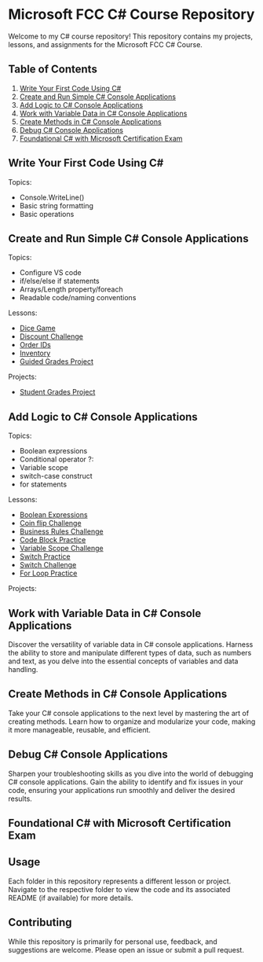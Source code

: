 # Microsoft FCC C# Course Repository

Welcome to my C# course repository! This repository contains my projects, lessons, and assignments for the Microsoft FCC C# Course.

## Table of Contents

1. [Write Your First Code Using C#](#write-your-first-code-using-c)
2. [Create and Run Simple C# Console Applications](#create-and-run-simple-c-console-applications)
3. [Add Logic to C# Console Applications](#add-logic-to-c-console-applications)
4. [Work with Variable Data in C# Console Applications](#work-with-variable-data-in-c-console-applications)
5. [Create Methods in C# Console Applications](#create-methods-in-c-console-applications)
6. [Debug C# Console Applications](#debug-c-console-applications)
7. [Foundational C# with Microsoft Certification Exam](#foundational-c-with-microsoft-certification-exam)

## Write Your First Code Using C#

Topics:

- Console.WriteLine()
- Basic string formatting
- Basic operations

## Create and Run Simple C# Console Applications

Topics:

- Configure VS code
- if/else/else if statements
- Arrays/Length property/foreach
- Readable code/naming conventions

Lessons:

- [Dice Game](./Section2-SimpleCSharpConsoleApp/DiceGame/)
- [Discount Challenge](./Section2-SimpleCSharpConsoleApp/discountChallenge/)
- [Order IDs](./Section2-SimpleCSharpConsoleApp/orderIDs)
- [Inventory](./Section2-SimpleCSharpConsoleApp/inventory)
- [Guided Grades Project](./Section2-SimpleCSharpConsoleApp/guided-project-foreach)

Projects:

- [Student Grades Project](./Section2-SimpleCSharpConsoleApp/grades-challenge-project/ChallengeProject/Starter/Program.cs)

## Add Logic to C# Console Applications

Topics:

- Boolean expressions
- Conditional operator ?:
- Variable scope
- switch-case construct
- for statements

Lessons:

- [Boolean Expressions](./Section3-AddLogic/booleanPractice/)
- [Coin flip Challenge](./Section3-AddLogic/CoinFlip/)
- [Business Rules Challenge](./Section3-AddLogic/businessRules/)
- [Code Block Practice](./Section3-AddLogic/codeBlockPractice/)
- [Variable Scope Challenge](./Section3-AddLogic/variableScopeChallenge/)
- [Switch Practice](./Section3-AddLogic/switchPractice/)
- [Switch Challenge](./Section3-AddLogic/switchChallenge/)
- [For Loop Practice](./Section3-AddLogic/forPractice/)

Projects:

## Work with Variable Data in C# Console Applications

Discover the versatility of variable data in C# console applications. Harness the ability to store and manipulate different types of data, such as numbers and text, as you delve into the essential concepts of variables and data handling.

## Create Methods in C# Console Applications

Take your C# console applications to the next level by mastering the art of creating methods. Learn how to organize and modularize your code, making it more manageable, reusable, and efficient.

## Debug C# Console Applications

Sharpen your troubleshooting skills as you dive into the world of debugging C# console applications. Gain the ability to identify and fix issues in your code, ensuring your applications run smoothly and deliver the desired results.

## Foundational C# with Microsoft Certification Exam

## Usage

Each folder in this repository represents a different lesson or project. Navigate to the respective folder to view the code and its associated README (if available) for more details.

## Contributing

While this repository is primarily for personal use, feedback, and suggestions are welcome. Please open an issue or submit a pull request.
